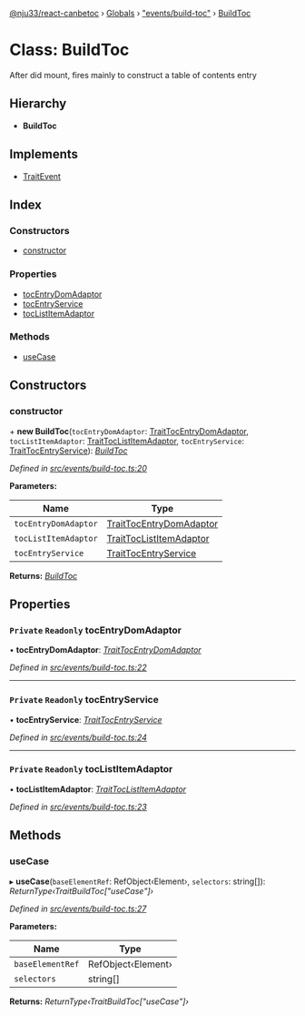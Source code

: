 [@nju33/react-canbetoc](../README.md) › [Globals](../globals.md) › ["events/build-toc"](../modules/_events_build_toc_.md) › [BuildToc](_events_build_toc_.buildtoc.md)

# Class: BuildToc

After did mount, fires mainly to construct a table of contents entry

## Hierarchy

* **BuildToc**

## Implements

* [TraitEvent](../interfaces/_events_event_.traitevent.md)

## Index

### Constructors

* [constructor](_events_build_toc_.buildtoc.md#constructor)

### Properties

* [tocEntryDomAdaptor](_events_build_toc_.buildtoc.md#private-readonly-tocentrydomadaptor)
* [tocEntryService](_events_build_toc_.buildtoc.md#private-readonly-tocentryservice)
* [tocListItemAdaptor](_events_build_toc_.buildtoc.md#private-readonly-toclistitemadaptor)

### Methods

* [useCase](_events_build_toc_.buildtoc.md#usecase)

## Constructors

###  constructor

\+ **new BuildToc**(`tocEntryDomAdaptor`: [TraitTocEntryDomAdaptor](../interfaces/_entities_toc_entry_dom_adaptor_.traittocentrydomadaptor.md), `tocListItemAdaptor`: [TraitTocListItemAdaptor](../interfaces/_entities_toc_list_item_adaptor_.traittoclistitemadaptor.md), `tocEntryService`: [TraitTocEntryService](../interfaces/_entities_toc_entry_service_.traittocentryservice.md)): *[BuildToc](_events_build_toc_.buildtoc.md)*

*Defined in [src/events/build-toc.ts:20](https://github.com/nju33/react-canbetoc/blob/dbfcbaa/src/events/build-toc.ts#L20)*

**Parameters:**

Name | Type |
------ | ------ |
`tocEntryDomAdaptor` | [TraitTocEntryDomAdaptor](../interfaces/_entities_toc_entry_dom_adaptor_.traittocentrydomadaptor.md) |
`tocListItemAdaptor` | [TraitTocListItemAdaptor](../interfaces/_entities_toc_list_item_adaptor_.traittoclistitemadaptor.md) |
`tocEntryService` | [TraitTocEntryService](../interfaces/_entities_toc_entry_service_.traittocentryservice.md) |

**Returns:** *[BuildToc](_events_build_toc_.buildtoc.md)*

## Properties

### `Private` `Readonly` tocEntryDomAdaptor

• **tocEntryDomAdaptor**: *[TraitTocEntryDomAdaptor](../interfaces/_entities_toc_entry_dom_adaptor_.traittocentrydomadaptor.md)*

*Defined in [src/events/build-toc.ts:22](https://github.com/nju33/react-canbetoc/blob/dbfcbaa/src/events/build-toc.ts#L22)*

___

### `Private` `Readonly` tocEntryService

• **tocEntryService**: *[TraitTocEntryService](../interfaces/_entities_toc_entry_service_.traittocentryservice.md)*

*Defined in [src/events/build-toc.ts:24](https://github.com/nju33/react-canbetoc/blob/dbfcbaa/src/events/build-toc.ts#L24)*

___

### `Private` `Readonly` tocListItemAdaptor

• **tocListItemAdaptor**: *[TraitTocListItemAdaptor](../interfaces/_entities_toc_list_item_adaptor_.traittoclistitemadaptor.md)*

*Defined in [src/events/build-toc.ts:23](https://github.com/nju33/react-canbetoc/blob/dbfcbaa/src/events/build-toc.ts#L23)*

## Methods

###  useCase

▸ **useCase**(`baseElementRef`: RefObject‹Element›, `selectors`: string[]): *ReturnType‹TraitBuildToc["useCase"]›*

*Defined in [src/events/build-toc.ts:27](https://github.com/nju33/react-canbetoc/blob/dbfcbaa/src/events/build-toc.ts#L27)*

**Parameters:**

Name | Type |
------ | ------ |
`baseElementRef` | RefObject‹Element› |
`selectors` | string[] |

**Returns:** *ReturnType‹TraitBuildToc["useCase"]›*
